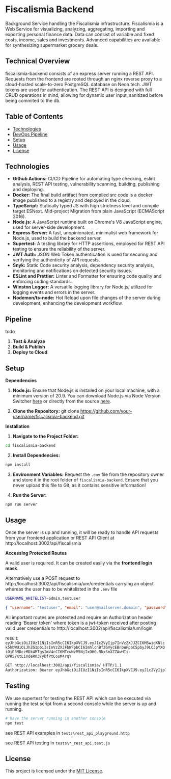 # Fiscalismia Backend
Background Service handling the Fiscalismia infrastructure.
Fiscalismia is a Web Service for visualizing, analyzing, aggregating, importing and exporting personal finance data. Data can consist of variable and fixed costs, income, sales and investments. Advanced capabilities are available for synthesizing supermarket grocery deals.

## Technical Overview

fiscalismia-backend consists of an express server running a REST API. Requests from the frontend are rooted through an nginx reverse proxy to a cloud-hosted scale-to-zero PostgreSQL database on Neon.tech.
JWT tokens are used for authentication. The REST API is designed with full CRUD operations in mind, allowing for dynamic user input, sanitized before being commited to the db.

## Table of Contents

- [Technologies](#technologies)
- [DevOps Pipeline](#pipeline)
- [Setup](#setup)
- [Usage](#usage)
- [License](#license)

## Technologies

- **Github Actions:** CI/CD Pipeline for automating type checking, eslint analysis, REST API testing, vulnerability scanning, building, publishing and deploying.
- **Docker:** The final build artifact from compiled src code is a docker image published to a registry and deployed in the cloud.
- **TypeScript:** Statically typed JS with high strictness level and compile target ESNext. Mid-project Migration from plain JavaScript (ECMAScript 2016).
- **Node.js:** A JavaScript runtime built on Chrome's V8 JavaScript engine, used for server-side development.
- **Express Server:** A fast, unopinionated, minimalist web framework for Node.js, used to build the backend server.
- **Supertest:** A testing library for HTTP assertions, employed for REST API testing to ensure the reliability of the server.
- **JWT Auth:** JSON Web Token authentication is used for securing and verifying the authenticity of API requests.
- **Snyk:** Static Code security analysis, dependency security analysis, monitoring and notifications on detected security issues.
- **ESLint and Prettier:** Linter and Formatter for ensuring code quality and enforcing coding standards.
- **Winston Logger:** A versatile logging library for Node.js, utilized for logging events and errors in the server.
- **Nodemon/ts-node:** Hot Reload upon file changes of the server during development, enhancing the development workflow.

## Pipeline
todo
1. **Test & Analyze**
2. **Build & Publish**
3. **Deploy to Cloud**

## Setup

**Dependencies**

1. **Node.js:** Ensure that Node.js is installed on your local machine, with a minimum version of 20.9. You can download Node.js via Node Version Switcher [here](https://github.com/jasongin/nvs) or directly from the source [here](https://nodejs.org/).

2. **Clone the Repository:**
   git clone https://github.com/your-username/fiscalismia-backend.git

**Installation**

1. **Navigate to the Project Folder:**

```bash
cd fiscalismia-backend
```

2. **Install Dependencies:**

```bash
npm install
```

3. **Environment Variables:**
   Request the `.env` file from the repository owner and store it in the root folder of `fiscalismia-backend`. Ensure that you never upload this file to Git, as it contains sensitive information!

4. **Run the Server:**

```bash
npm run server
```

## Usage

Once the server is up and running, it will be ready to handle API requests from your frontend application or REST API Client at http://localhost:3002/api/fiscalismia

**Accessing Protected Routes**

A valid user is required. It can be created easily via the **frontend login mask**.

Alternatively use a POST request to http://localhost:3002/api/fiscalismia/um/credentials carrying an object whereas the user has to be whitelisted in the `.env` file

```bash
USERNAME_WHITELIST=admin,testuser
```

```json
{ "username": "testuser", "email": "user@mailserver.domain", "password": "password" }
```

All important routes are protected and require an Authorization header reading 'Bearer token' where token is a jwt-token received after posting valid user credentials to http://localhost:3002/api/fiscalismia/um/login

result:
`eyJhbGciOiJIUzI1NiIsInR5cCI6IkpXVCJ9.eyJ1c2VyIjp7InVzZXJJZCI6MSwidXNlck5hbWUiOiJhZG1pbiIsInVzZXJFbWFpbCI6ImhlcnBfZGVycEBnbWFpbC5pbyJ9LCJpYXQiOjE3MDczMDk4MTgsImV4cCI6MTcwNzM5NjIxOH0.RkxSnXZZAwHIi-QPR57KtLiVdeRn3FybfPtCosM4rqY`

```bash
GET http://localhost:3002/api/fiscalismia/ HTTP/1.1
Authorization: Bearer eyJhbGciOiJIUzI1NiIsInR5cCI6IkpXVCJ9.eyJ1c2VyIjp7InVzZXJJZCI6MSwidXNlck5hbWUiOiJhZG1pbiIsInVzZXJFbWFpbCI6ImhlcnBfZGVycEBnbWFpbC5pbyJ9LCJpYXQiOjE3MDczMDk4MTgsImV4cCI6MTcwNzM5NjIxOH0.RkxSnXZZAwHIi-QPR57KtLiVdeRn3FybfPtCosM4rqY
```

## Testing

We use supertest for testing the REST API which can be executed via running the test script from a second console while the server is up and running.

```bash
# have the server running in another console
npm test
```

see REST API examples in `tests\rest_api_playground.http`

see REST API testing in `tests\*_rest_api.test.js`

## License

This project is licensed under the [MIT License](LICENSE).
